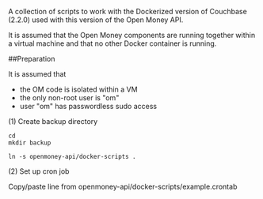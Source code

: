 
A collection of scripts to work with the Dockerized version of Couchbase (2.2.0)
used with this version of the Open Money API.

It is assumed that the Open Money components are running together within a
virtual machine and that no other Docker container is running.

##Preparation

It is assumed that 
- the OM code is isolated within a VM 
- the only non-root user is "om"
- user "om" has passwordless sudo access

(1) Create backup directory
```
cd
mkdir backup

ln -s openmoney-api/docker-scripts .
```

(2) Set up cron job

Copy/paste line from
    openmoney-api/docker-scripts/example.crontab
